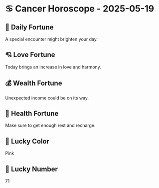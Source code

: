 # ♋ Cancer Horoscope - 2025-05-19

## 🎯 Daily Fortune

A special encounter might brighten your day.

## 💘 Love Fortune

Today brings an increase in love and harmony.

## 💰 Wealth Fortune

Unexpected income could be on its way.

## 🌱 Health Fortune

Make sure to get enough rest and recharge.

## 🎨 Lucky Color

Pink

## 🔢 Lucky Number

71
